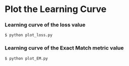 # Plot the Learning Curve

### Learning curve of the loss value

```bash
$ python plot_loss.py
```

### Learning curve of the Exact Match metric value

```bash
$ python plot_EM.py
```